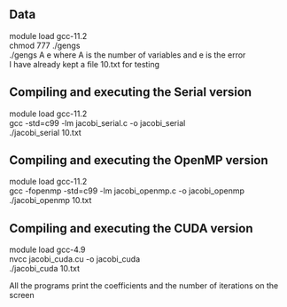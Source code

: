 ## Data
module load gcc-11.2<br />
chmod 777 ./gengs<br />
./gengs A e where A is the number of variables and e is the error<br />
I have already kept a file 10.txt for testing

## Compiling and executing the Serial version
module load gcc-11.2<br />
gcc -std=c99 -lm jacobi_serial.c -o jacobi_serial<br />
./jacobi_serial 10.txt<br />

## Compiling and executing the OpenMP version
module load gcc-11.2<br />
gcc -fopenmp -std=c99 -lm jacobi_openmp.c -o jacobi_openmp<br />
./jacobi_openmp 10.txt<br />

## Compiling and executing the CUDA version
module load gcc-4.9<br />
nvcc jacobi_cuda.cu -o jacobi_cuda<br />
./jacobi_cuda 10.txt<br />

All the programs print the coefficients and the number of iterations on the screen


